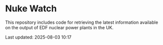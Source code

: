 # Nuke Watch

This repository includes code for retrieving the latest information available on the output of EDF nuclear power plants in the UK.

Last updated: 2025-08-03 10:17